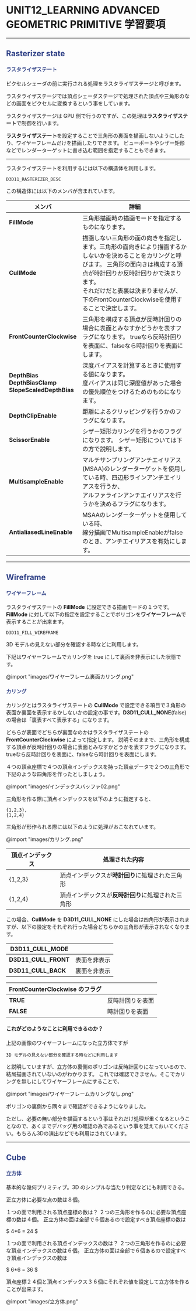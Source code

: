 <!--
UNIT12_LEARNING UNIT12 学習要項
ADVANCED GEOMETRIC PRIMITIVE

<span style="color:#994433;border: 1px red solid; padding: 2px;font-size:100%;font-weight: bold;"></span>

Rasterizer state
Wireframe
Cube
Cylinder
Sphere
Capsule
-->

# UNIT12_LEARNING ADVANCED GEOMETRIC PRIMITIVE 学習要項

---

## <span style="color:#334488;">Rasterizer state</span>
#### <span style="color:#334488;">ラスタライザステート</span>

ピクセルシェーダの前に実行される処理をラスタライザステージと呼びます。

ラスタライザステージでは頂点シェーダステージで処理された頂点や三角形のなどの画面をピクセルに変換するという事をしています。

ラスタライザステージは GPU 側で行うのですが、この処理は**ラスタライザステート**で制御を行います。

**ラスタライザステート**を設定することで三角形の裏面を描画しないようにしたり、ワイヤーフレームだけを描画したりできます。
ビューポートやシザー矩形などでレンダーターゲットに書き込む範囲を指定することもできます。

---

ラスタライザステートを利用するには以下の構造体を利用します。

    D3D11_RASTERIZER_DESC

この構造体には以下のメンバが含まれています。

|メンバ|詳細|
--|--
**FillMode**|三角形描画時の描画モードを指定するものになります。
**CullMode**|描画しない三角形の面の向きを指定します。三角形の面向きにより描画するかしないかを決めることをカリングと呼びます。 三角形の面向きは構成する頂点が時計回りか反時計回りかで決まります。<br>それだけだと表裏は決まりませんが、<br>下のFrontCounterClockwiseを使用することで決定します。
**FrontCounterClockwise**|三角形を構成する頂点が反時計回りの場合に表面とみなすかどうかを表すフラグになります。 trueなら反時計回りを表面に、falseなら時計回りを表面にします。
**DepthBias**<br>**DepthBiasClamp**<br>**SlopeScaledDepthBias**|深度バイアスを計算するときに使用する値になります。<br>度バイアスは同じ深度値があった場合の優先順位をつけるためのものになります。
**DepthClipEnable**|距離によるクリッピングを行うかのフラグになります。
**ScissorEnable**|シザー矩形カリングを行うかのフラグになります。 シザー矩形については下の方で説明します。
**MultisampleEnable**|マルチサンプリングアンチエイリアス(MSAA)のレンダーターゲットを使用している時、四辺形ラインアンチエイリアスを行うか、<br>アルファラインアンチエイリアスを行うかを決めるフラグになります。 
**AntialiasedLineEnable**|MSAAのレンダーターゲットを使用している時、<br>線分描画でMultisampleEnableがfalseのとき、アンチエイリアスを有効にします。

---

## <span style="color:#334488;">Wireframe</span>
#### <span style="color:#334488;">ワイヤーフレーム</span>

ラスタライザステートの **FillMode** に設定できる描画モードの１つです。
**FillMode** に対して以下の指定を設定することでポリゴンを**ワイヤーフレーム**で表示することが出来ます。

    D3D11_FILL_WIREFRAME

3D モデルの見えない部分を確認する時などに利用します。

下記はワイヤーフレームでカリングを true にして裏面を非表示にした状態です。

@import "images/ワイヤーフレーム裏面カリング.png"

#### <span style="color:#334488;">カリング</span>

カリングとはラスタライザステートの **CullMode** で設定できる項目で３角形の表面か裏面を表示するかしないかの設定の事です。**D3D11_CULL_NONE**(false)の場合は「裏表すべて表示する」になります。

どちらが表面でどちらが裏面なのかはラスタライザステートの **FrontCounterClockwise** によって指定します。
説明そのままで、三角形を構成する頂点が反時計回りの場合に表面とみなすかどうかを表すフラグになります。 trueなら反時計回りを表面に、falseなら時計回りを表面にします。

４つの頂点座標で４つの頂点インデックスを持った頂点データで２つの三角形で下記のような四角形を作ったとしましょう。

@import "images/インデックスバッファ02.png"

三角形を作る際に頂点インデックスを以下のように指定すると、

    {1,2,3},
    {1,2,4}

三角形が形作られる際には以下のように処理がおこなれています。

@import "images/カリング.png"

|頂点インデックス|処理された内容|
--|--
{1,2,3}|頂点インデックスが**時計回り**に処理された三角形
{1,2,4}|頂点インデックスが**反時計回り**に処理された三角形

この場合、**CullMode** を **D3D11_CULL_NONE** にした場合は四角形が表示されますが、以下の設定をそれぞれ行った場合どちらかの三角形が表示されなくなります。

|D3D11_CULL_MODE||
--|--
**D3D11_CULL_FRONT**|表面を非表示
**D3D11_CULL_BACK**|裏面を非表示

|FrontCounterClockwise のフラグ||
--|--
**TRUE**|反時計回りを表面
**FALSE**|時計回りを表面

#### これがどのようなことに利用できるのか？

上記の画像のワイヤーフレームになった立方体ですが

    3D モデルの見えない部分を確認する時などに利用します

と説明していますが、立方体の裏側のポリゴンは反時計回りになっているので、結局描画されていないのがわかります。
これでは確認できません。そこでカリングを無しにしてワイヤーフレームにすることで、

@import "images/ワイヤーフレームカリングなし.png"

ポリゴンの裏側から隅々まで確認ができるようになりました。

ただし、必要の無い部分を描画するという事はそれだけ処理が重くなるということなので、あくまでデバッグ用の確認の為であるという事を覚えておいてください。もちろん3Dの演出などでも利用はされています。

---

## <span style="color:#334488;">Cube</span>
#### <span style="color:#334488;">立方体</span>

基本的な幾何プリミティブ。3D のシンプルな当たり判定などにも利用できる。

正立方体に必要な点の数は８個。

１つの面で利用される頂点座標の数は？
２つの三角形を作るのに必要な頂点座標の数は４個。
正立方体の面は全部で６個あるので設定すべき頂点座標の数は

$
4*6 = 24
$

１つの面で利用される頂点インデックスの数は？
２つの三角形を作るのに必要な頂点インデックスの数は６個。
正立方体の面は全部で６個あるので設定すべき頂点インデックスの数は

$
6*6 = 36
$

頂点座標２４個と頂点インデックス３６個にそれぞれ値を設定して立方体を作ることが出来ます。

@import "images/立方体.png"
